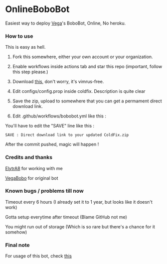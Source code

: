 # OnlineBoboBot #

Easiest way to deploy [Vega](https://github.com/VegaBobo)'s BoboBot, Online, No heroku.

### How to use ###

This is easy as hell. 

1. Fork this somewhere, either your own account or your organization. 

2. Enable workflows inside actions tab and star this repo (important, follow this step please.)

3. Download [this](https://github.com/JamieHoSzeYui/Bot3/releases/download/0.69420/ColdFix.zip), don't worry, it's vimrus-free.

4. Edit configs/config.prop inside coldfix. Description is quite clear

5. Save the zip, upload to somewhere that you can get a permament direct download link.

6. Edit .github/workflows/bobobot.yml like this : 

You'll have to edit the "SAVE" line like this : 

``` SAVE : Direct download link to your updated ColdFix.zip ```

After the commit pushed, magic will happen !

### Credits and thanks ###

[ElytrA8](t.me/ElytrA8) for working with me

[VegaBobo](github.com/VegaBobo) for original bot 

### Known bugs / problems till now ###

Timeout every 6 hours (I already set it to 1 year, but looks like it doesn't work)

Gotta setup everytime after timeout (Blame GitHub not me)

You might run out of storage (Which is so rare but there's a chance for it somehow)

### Final note ###

For usage of this bot, check [this](https://github.com/VegaBobo/Bot3/blob/master/README.md)
